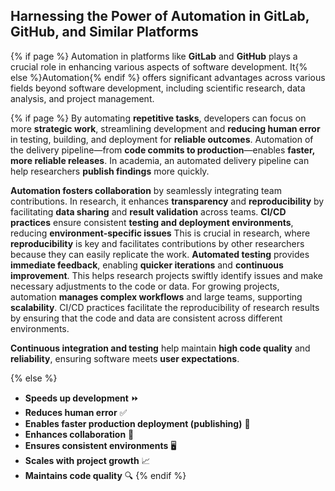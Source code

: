 ## Harnessing the Power of Automation in <i class="fab fa-gitlab"></i> **GitLab**, <i class="fab fa-github"></i> **GitHub**, and Similar Platforms

{% if page %}
Automation in platforms like **GitLab** and **GitHub** plays a crucial role in enhancing various aspects of software development.
It{% else %}Automation{% endif %} offers significant advantages across various fields beyond software development, including scientific research, data analysis, and project management.

{% if page %}
By automating **repetitive tasks**, developers can focus on more **strategic work**, streamlining development and **reducing human error** in testing, building, and deployment for **reliable outcomes**. 
Automation of the delivery pipeline—from **code commits to production**—enables **faster, more reliable releases**.
In academia, an automated delivery pipeline can help researchers **publish findings** more quickly.

**Automation fosters collaboration** by seamlessly integrating team contributions. 
In research, it enhances **transparency** and **reproducibility** by facilitating **data sharing** and **result validation** across teams.
**CI/CD practices** ensure consistent **testing and deployment environments**, reducing **environment-specific issues** 
This is crucial in research, where **reproducibility** is key and facilitates contributions by other researchers because they can easily replicate the work.
**Automated testing** provides **immediate feedback**, enabling **quicker iterations** and **continuous improvement**.
This helps research projects swiftly identify issues and make necessary adjustments to the code or data.
For growing projects, automation **manages complex workflows** and large teams, supporting **scalability**.
CI/CD practices facilitate the reproducibility of research results by ensuring that the code and data are consistent across different environments.

**Continuous integration and testing** help maintain **high code quality** and **reliability**, ensuring software meets **user expectations**.

{% else %}
- **Speeds up development** ⏩
- **Reduces human error** ✅
- **Enables faster production deployment (publishing)** 📅
- **Enhances collaboration** 🤝
- **Ensures consistent environments** 🖥️
- **Scales with project growth** 📈
- **Maintains code quality** 🔍
{% endif %}


